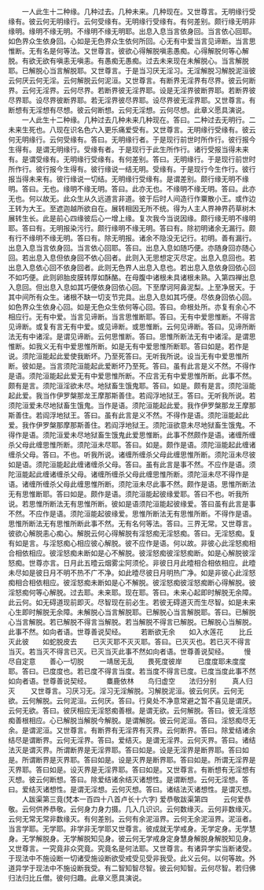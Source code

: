 <!-- { "loadSidebar": true } -->
　　一人此生十二种缘。几种过去。几种未来。几种现在。又世尊言。无明缘行受缘有。彼云何无明缘行。云何受缘有。无明缘行受缘有。有何差别。颇行缘无明非缘明。缘明不缘无明。不缘明不缘无明耶。出息入息当言依身回。当言依心回耶。如色界众生依身回。心如是无色界众生依何所回。心无有中爱当言见谛断。当言思惟断。无有名是何等法。又世尊言。彼欲心得解脱嗔恚愚痴。心得解脱何等心解脱。有欲无欲有嗔恚无嗔恚。有愚痴无愚痴。过去未来现在未解脱心。当言解脱耶。已解脱心当言解脱耶。又世尊言。于是当习厌无淫习。无淫解脱习解脱泥洹彼云何厌云何无淫。云何解脱云何泥洹。又世尊言。有断界无淫界有尽界。彼云何断界。云何无淫界。云何尽界。若断界彼无淫界耶。设是无淫界彼断界耶。若断界彼尽界耶。设尽界彼断界耶。若无淫界彼尽界耶。设尽界彼无淫界耶。又世尊言。有断想有无淫想有尽想。彼云何断想。云何无淫想。云何尽想。此章义愿具演说。
　　一人此生十二种缘。几种过去几种未来几种现在。答曰。二种过去无明行。二未来生死也。八现在识名色六入更乐痛爱受有。又世尊言。无明缘行受缘有。彼云何无明缘行。云何受缘有。答曰。无明缘行者。于是现行前世时所作行。彼行报今生得有。是谓无明缘行。受缘有者。于是现行于此生所作行。诸行受报当得未来有。是谓受缘有。无明缘行受缘有。有何差别。答曰。无明缘行。于是现行前世时所作行。彼行报今生得有。彼行缘说一结无明。受缘有。于是现行今生作行。彼行报当得未来有。彼行缘说一切结。无明缘行受缘有。是谓差别。颇行缘无明不缘明。答曰。无也。缘明不缘无明。答曰。此亦无也。不缘明不缘无明。答曰。此亦无也。何以故无。此众生从久远道言非道。彼于后时人间造行作粟散小王。或作边王转为大王。至遮迦越所欲自在。展转相因无所不统。得为人主人界神界药草树木展转生长。此是前心四缘彼后心一增上缘。复次我今当说因缘。颇行缘无明不缘明耶。答曰有。无明报染污行。颇行缘明不缘无明。答曰有。除初明诸余无漏行。颇有行不缘明不缘无明。答曰有。除无明报。诸余不隐没无记行。初明。善有漏行。出息入息当言依身回。当言依心回耶。答曰。出息入息如随巧便。亦随身回亦随心回。若出息入息但依身回不依心回者。此则入无思想定灭尽定。出息入息回也。若出息入息依心回不依身回者。此则无色界人出息入息也。若出息入息依身回依心回不如巧便。此则卵胎皮膜转厚如酥酪。在母腹中诸根未具诸根未熟。入第四禅出息入息回。但出息入息如其巧便依身回依心回。下至摩诃阿鼻泥梨。上至净居天。于其中间所有众生。诸根不缺一切支节完具。出息入息如其巧便。尽依身回依心回。如色界众生依身心回。如是无色众生依何等心回。答曰。命根处所。亦复有余心不相应行。无有中爱。当言见谛断。当言思惟断耶。答曰。无有中爱思惟断。不得言见谛断。或复有言无有中爱。或见谛断。或思惟断。云何见谛断。答曰。见谛所断法无有中诸淫。是谓见谛断。云何思惟断。答曰。思惟所断法无有中诸淫。是谓思惟断。如我义无有中爱思惟所断。如是无有中爱思惟所断耶。答曰如是。若作是说。须陀洹能起此爱使我断坏。乃至死答曰。无听我所说。设当无有中爱思惟所断。彼如是。当言须陀洹能起此爱断坏乃至死。答曰。虽有此言是义不然。不得作是语。须陀洹能起此爱无有中爱思惟所断。不应言无有中爱思惟所断。此事不然。颇有是言。须陀洹淫欲未尽。地狱畜生饿鬼耶。答曰。如是。颇有是言。须陀洹能起此爱。我当作伊罗槃那龙王摩那斯善住。若阎浮地狱王。答曰。无听我所说。若须陀洹爱未尽地狱畜生饿鬼。当作是语。须陀洹能起此爱。我作伊罗槃那龙王摩那斯善住。若阎浮地狱王。答曰。虽有此言是义不然。不得作是语。须陀洹能起此爱。我作伊罗槃那摩那斯善住。若阎浮地狱王。须陀洹欲意未尽地狱畜生饿鬼。不得作是语。须陀洹爱未尽地狱畜生饿鬼此爱思惟断。此事不然颇作是语。诸缠所缠杀父母此缠思惟所断。须陀洹未尽耶。答曰。如是。颇作是语。须陀洹能起此缠诸缠杀父母。答曰。不也。听我所说。诸缠所缠杀父母此缠思惟所断。须陀洹未尽彼如是语。须陀洹能起此缠诸缠杀父母。答曰。虽有此言是事不然。不应作是语。须陀洹能起此缠诸缠杀父母。诸缠所缠杀父母此缠思惟所断。须陀洹未尽不得作是语。诸缠所缠杀父母此缠思惟所断。须陀洹未尽此事不然。颇作是语。思惟所断法无有思惟断耶。答曰如是。颇作是语。须陀洹能起彼缘爱耶。答曰不也。听我所说。若思惟所断法无有思惟所断。彼如是语须陀洹能起彼缘爱。答曰虽有此言是事不然。不应作是语。须陀洹能起彼缘爱。思惟所断法无有思惟所断。不得作是语。思惟所断法无有思惟所断此事不然。无有名何等法。答曰。三界无常。又世尊言。彼欲心解脱恚心痴心。解脱云何心得解脱有淫怒痴无淫怒痴。答曰。无淫怒痴。复有如是言。与淫怒痴心相应彼心解脱。彼不应作是语。何以故。非彼心此淫怒痴相合相依相应。彼淫怒痴未断如是心不解脱。彼淫怒痴彼淫怒痴断。如是心解脱彼淫怒痴。世尊亦言。日月此五曀云烟雾尘阿须伦。非彼日月此曀相合相依相应。此曀未尽如是彼日月不明不热不广不净。如此曀尽彼日月明热广净。如是非彼心此淫怒痴相合相依相应。彼淫怒痴未断如是心不解脱。彼淫怒痴彼淫怒痴断心得解脱。彼淫怒痴何等心解脱。过去耶。未来耶。现在耶。答曰。未来心起即时解脱无余障。此云何。如无碍道现前即灭。尽智现在前必生。若彼无碍道灭而生尽智。如是未来心生即时解脱无余障。未解脱心当言解脱耶。已解脱心当言解脱耶。答曰。已解脱心当言解脱。若已解脱不得言当解脱。若当解脱不得言已解脱。已解脱心当解脱。此事不然。如向者语。世尊善说契经。
　　若断欲无余　　如入水莲花
　　比丘灭此彼　　如蛇脱皮去
　　已灭灭耶不灭灭耶。答曰。已灭灭也。若已灭不得言当灭。若当灭不得言已灭。已灭当灭此事不然如向者语。世尊善说契经。
　　慢尽自定意　　善心一切脱
　　一靖居无乱　　畏死度彼岸
　　已度度耶未度度耶。答曰。已度度也。若已度不得言当度。若当度不得言已度。已度当度此事不然如向者语。世尊善说契经。
　　麋鹿依林　　鸟归虚空　　法归分别
　　真人归灭
　　又世尊言。习厌习无。淫习无淫解脱。习解脱泥洹。彼云何厌。云何无欲。云何解脱。云何泥洹。云何厌。答曰。行臭处不净意常避之暂不喜见是谓厌。云何无欲。答曰。彼厌相应无淫怒痴善根。是谓无欲。云何解脱。答曰。彼无淫怒痴善根相应。心已解脱当解脱今解脱。是谓解脱。彼云何泥洹。答曰。淫怒痴尽无余。是谓泥洹。又世尊言。有断界有无淫界有灭界。云何断界。答曰。除爱结诸余结尽是谓断界。云何无淫界。答曰。爱结灭。是谓无淫界。云何灭界。答曰。诸结法灭是谓灭界。所谓断界是无淫界耶。答曰如是。设是无淫界是断界耶。答曰如是。所谓断界是灭界耶。答曰如是。设是灭界是断界耶。答曰如是。所谓无淫界是灭界耶。答曰如是。设灭界是无淫界耶。答曰如是。又世尊言。有断想有无淫想有灭想。彼云何断想。答曰。除爱结诸余结灭诸想性。是谓断想。云何无淫想。答曰。爱结灭诸想性。是谓无淫想。云何灭想。答曰。诸结法灭诸想性。是谓灭想。
　　人跋渠第三竟(梵本一百四十八首卢长十六字)
爱恭敬跋渠第四
　　云何爱恭敬。云何供养恭敬。云何身力身力摄。几入几识识。云何数缘灭。云何非数缘灭。云何无常无常非数缘灭。有何差别。云何有余泥洹界。云何无余泥洹界。泥洹者。当言学耶。无学耶。非学非无学耶又世尊言。彼成就无学戒身。无学定身。无学慧身。无学解脱身。无学解脱知见身。彼云何无学戒身定身慧身解脱身解脱知见身。又世尊言。一究竟非众究竟。究竟名是何法耶。又世尊言。有诸异学实当断诸受。于现法中不施设断一切诸受施设断欲受戒受见受非我受。此义云何。以何等故。外道异学于现法中不施设断我受。有二智知智尽智。彼云何知智。云何尽智。若归佛归法归比丘僧。彼何归趣。此章义愿具演说。
